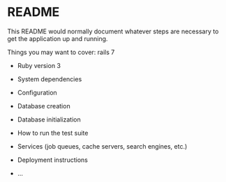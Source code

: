 # README

This README would normally document whatever steps are necessary to get the
application up and running.

Things you may want to cover:
rails 7

* Ruby version 3

* System dependencies

* Configuration

* Database creation

* Database initialization

* How to run the test suite

* Services (job queues, cache servers, search engines, etc.)

* Deployment instructions

* ...
